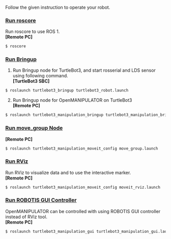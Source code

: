 
Follow the given instruction to operate your robot.

### [Run roscore](#run-roscore)

Run roscore to use ROS 1.  
**[Remote PC]**  
```bash
$ roscore
```

### [Run Bringup](#bringup)

1. Run Bringup node for TurtleBot3, and start rosserial and LDS sensor using following command.  
**[TurtleBot3 SBC]**  
```bash
$ roslaunch turtlebot3_bringup turtlebot3_robot.launch
```

2. Run Bringup node for OpenMANIPULATOR on TurtleBot3  
**[Remote PC]**  
```bash
$ roslaunch turtlebot3_manipulation_bringup turtlebot3_manipulation_bringup.launch
```

### [Run move_group Node](#run-move-group-node)  
**[Remote PC]**  
```bash
$ roslaunch turtlebot3_manipulation_moveit_config move_group.launch
```

### [Run RViz](#run-rviz)

Run RViz to visualize data and to use the interactive marker.  
**[Remote PC]**  
```bash
$ roslaunch turtlebot3_manipulation_moveit_config moveit_rviz.launch
```

### [Run ROBOTIS GUI Controller](#run-robotis-gui-controller)

OpenMANIPULATOR can be controlled with using ROBOTIS GUI controller instead of RViz tool.  
**[Remote PC]**  
```bash
$ roslaunch turtlebot3_manipulation_gui turtlebot3_manipulation_gui.launch
```
